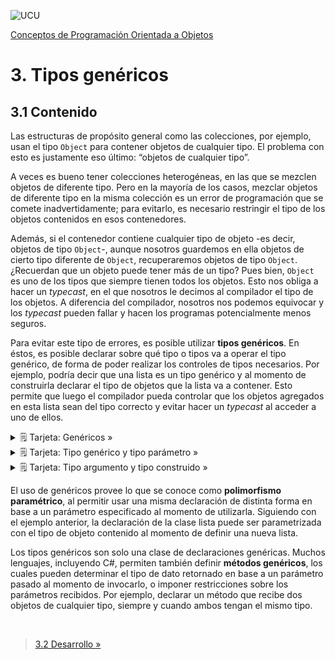 ![UCU](../../Assets/logo-ucu.png)

[Conceptos de Programación Orientada a Objetos](../../)


# 3. Tipos genéricos

## 3.1 Contenido

Las estructuras de propósito general como las colecciones, por ejemplo, usan el tipo `Object` para contener objetos de cualquier tipo. El problema con esto es justamente eso último: “objetos de cualquier tipo”.

A veces es bueno tener colecciones heterogéneas, en las que se mezclen objetos de diferente tipo. Pero en la mayoría de los casos, mezclar objetos de diferente tipo en la misma colección es un error de programación que se comete inadvertidamente; para evitarlo, es necesario restringir el tipo de los objetos contenidos en esos contenedores.

Además, si el contenedor contiene cualquier tipo de objeto -es decir, objetos de tipo `Object`-, aunque nosotros guardemos en ella objetos de cierto tipo diferente de `Object`, recuperaremos objetos de tipo `Object`. ¿Recuerdan que un objeto puede tener más de un tipo? Pues bien, `Object` es uno de los tipos que siempre tienen todos los objetos. Esto nos obliga a hacer un _typecast_, en el que nosotros le decimos al compilador el tipo de los objetos. A diferencia del compilador, nosotros nos podemos equivocar y los _typecast_ pueden fallar y hacen los programas potencialmente menos seguros.

Para evitar este tipo de errores, es posible utilizar **tipos genéricos**. En éstos, es posible declarar sobre qué tipo o tipos va a operar el tipo genérico, de forma de poder realizar los controles de tipos necesarios. Por ejemplo, podría decir que una lista es un tipo genérico y al momento de construirla declarar el tipo de objetos que la lista va a contener. Esto permite que luego el compilador pueda controlar que los objetos agregados en esta lista sean del tipo correcto y evitar hacer un _typecast_ al acceder a uno de ellos.

<details>
  <summary>🗒 Tarjeta: Genéricos »</summary>
  
  |Genéricos|
  |---|
  |Los genéricos son un **mecanismo** de los lenguajes de programación para implementar **declarativamente** relaciones de **generalización** entre un tipo base y uno o más tipos mediante el uso de **tipos parámetro**.|
  
</details>

<details>
  <summary>🗒 Tarjeta: Tipo genérico y tipo parámetro »</summary>
  
  |Tipo genérico y tipo parámetro|
  |---|
  |Un **tipo genérico** es un tipo que se define en términos de otro **tipo parámetro**.|
  
</details>

<details>
  <summary>🗒 Tarjeta: Tipo argumento y tipo construido »</summary>
  
  |Tipo argumento y tipo construido|
  |---|
  |Cuando se **declara** una variable o parámetro de un tipo genérico se provee un **tipo argumento**. 
  |Al tipo asi declarado se le llama **tipo construido**.|
  
</details>

El uso de genéricos provee lo que se conoce como **polimorfismo paramétrico**, al permitir usar una misma declaración de distinta forma en base a un parámetro especificado al momento de utilizarla. Siguiendo con el ejemplo anterior, la declaración de la clase lista puede ser parametrizada con el tipo de objeto contenido al momento de definir una nueva lista. 

Los tipos genéricos son solo una clase de declaraciones genéricas. Muchos lenguajes, incluyendo C#, permiten también definir **métodos genéricos**, los cuales pueden determinar el tipo de dato retornado en base a un parámetro pasado al momento de invocarlo, o imponer restricciones sobre los parámetros recibidos. Por ejemplo, declarar un método que recibe dos objetos de cualquier tipo, siempre y cuando ambos tengan el mismo tipo. 


<br/>

> [3.2 Desarrollo »](./3_2_Desarrollo.md)

<br/>
